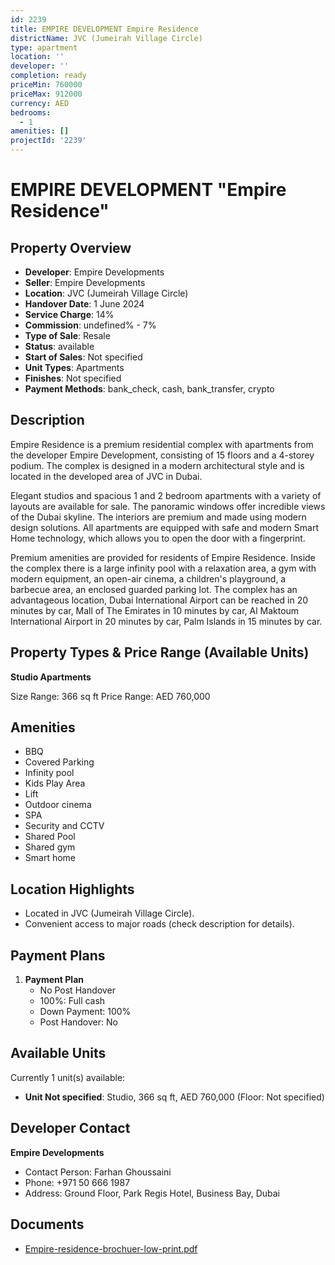 ```yaml
---
id: 2239
title: EMPIRE DEVELOPMENT Empire Residence
districtName: JVC (Jumeirah Village Circle)
type: apartment
location: ''
developer: ''
completion: ready
priceMin: 760000
priceMax: 912000
currency: AED
bedrooms:
  - 1
amenities: []
projectId: '2239'
---
```


# EMPIRE DEVELOPMENT "Empire Residence"

## Property Overview
- **Developer**: Empire Developments
- **Seller**: Empire Developments
- **Location**: JVC (Jumeirah Village Circle)
- **Handover Date**: 1 June 2024
- **Service Charge**: 14%
- **Commission**: undefined% - 7%
- **Type of Sale**: Resale
- **Status**: available
- **Start of Sales**: Not specified
- **Unit Types**: Apartments
- **Finishes**: Not specified
- **Payment Methods**: bank_check, cash, bank_transfer, crypto

## Description
Empire Residence is a premium residential complex with apartments from the developer Empire Development, consisting of 15 floors and a 4-storey podium. The complex is designed in a modern architectural style and is located in the developed area of JVC in Dubai. 

Elegant studios and spacious 1 and 2 bedroom apartments with a variety of layouts are available for sale. The panoramic windows offer incredible views of the Dubai skyline. The interiors are premium and made using modern design solutions. All apartments are equipped with safe and modern Smart Home technology, which allows you to open the door with a fingerprint. 

Premium amenities are provided for residents of Empire Residence. Inside the complex there is a large infinity pool with a relaxation area, a gym with modern equipment, an open-air cinema, a children's playground, a barbecue area, an enclosed guarded parking lot. The complex has an advantageous location, Dubai International Airport can be reached in 20 minutes by car, Mall of The Emirates in 10 minutes by car, Al Maktoum International Airport in 20 minutes by car, Palm Islands in 15 minutes by car.

## Property Types & Price Range (Available Units)
**Studio Apartments**

Size Range: 366 sq ft
Price Range: AED 760,000

## Amenities
- BBQ
- Covered Parking
- Infinity pool
- Kids Play Area
- Lift
- Outdoor cinema
- SPA
- Security and CCTV
- Shared Pool
- Shared gym
- Smart home

## Location Highlights
- Located in JVC (Jumeirah Village Circle).
- Convenient access to major roads (check description for details).

## Payment Plans
1. **Payment Plan**
   - No Post Handover
   - 100%: Full cash
   - Down Payment: 100%
   - Post Handover: No

## Available Units
Currently 1 unit(s) available:
- **Unit Not specified**: Studio, 366 sq ft, AED 760,000 (Floor: Not specified)

## Developer Contact
**Empire Developments**
- Contact Person: Farhan Ghoussaini
- Phone: +971 50 666 1987
- Address: Ground Floor, Park Regis Hotel, Business Bay, Dubai

## Documents
- [Empire-residence-brochuer-low-print.pdf](https://cdn.geniemap.net/2024/06/19/r8Ogm2yPvIa0xCRiFBUMBKidqp1yzOqyzN3ztc24.pdf)
